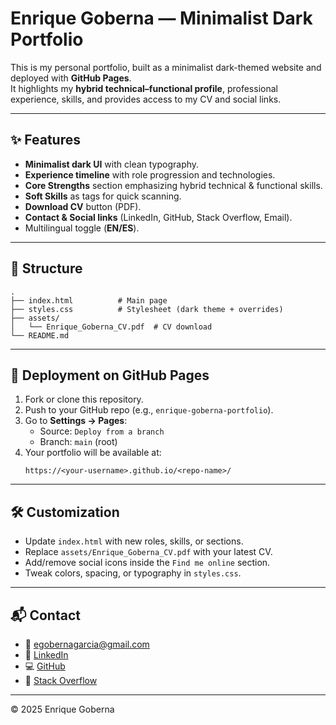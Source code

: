 # Enrique Goberna — Minimalist Dark Portfolio

This is my personal portfolio, built as a minimalist dark-themed website and deployed with **GitHub Pages**.  
It highlights my **hybrid technical–functional profile**, professional experience, skills, and provides access to my CV and social links.

---

## ✨ Features
- **Minimalist dark UI** with clean typography.
- **Experience timeline** with role progression and technologies.
- **Core Strengths** section emphasizing hybrid technical & functional skills.
- **Soft Skills** as tags for quick scanning.
- **Download CV** button (PDF).
- **Contact & Social links** (LinkedIn, GitHub, Stack Overflow, Email).
- Multilingual toggle (**EN/ES**).

---

## 📂 Structure
```
.
├── index.html          # Main page
├── styles.css          # Stylesheet (dark theme + overrides)
├── assets/
│   └── Enrique_Goberna_CV.pdf  # CV download
└── README.md
```

---

## 🚀 Deployment on GitHub Pages
1. Fork or clone this repository.
2. Push to your GitHub repo (e.g., `enrique-goberna-portfolio`).
3. Go to **Settings → Pages**:
   - Source: `Deploy from a branch`
   - Branch: `main` (root)
4. Your portfolio will be available at:
   ```
   https://<your-username>.github.io/<repo-name>/
   ```

---

## 🛠️ Customization
- Update `index.html` with new roles, skills, or sections.
- Replace `assets/Enrique_Goberna_CV.pdf` with your latest CV.
- Add/remove social icons inside the `Find me online` section.
- Tweak colors, spacing, or typography in `styles.css`.

---

## 📬 Contact
- 📧 [egobernagarcia@gmail.com](mailto:egobernagarcia@gmail.com)
- 🔗 [LinkedIn](https://www.linkedin.com/in/enriquegoberna/)
- 💻 [GitHub](https://github.com/kikekr)
- 💬 [Stack Overflow](https://stackoverflow.com/users/6056985/kroka)

---

© 2025 Enrique Goberna
